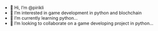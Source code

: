 - 👋 Hi, I’m @pirikli
- 👀 I’m interested in game development in python and blochchain
- 🌱 I’m currently learning python...
- 💞️ I’m looking to collaborate on a game developing project in python...

<!---
pirikli/pirikli is a ✨ special ✨ repository because its `README.md` (this file) appears on your GitHub profile.
You can click the Preview link to take a look at your changes.
--->
